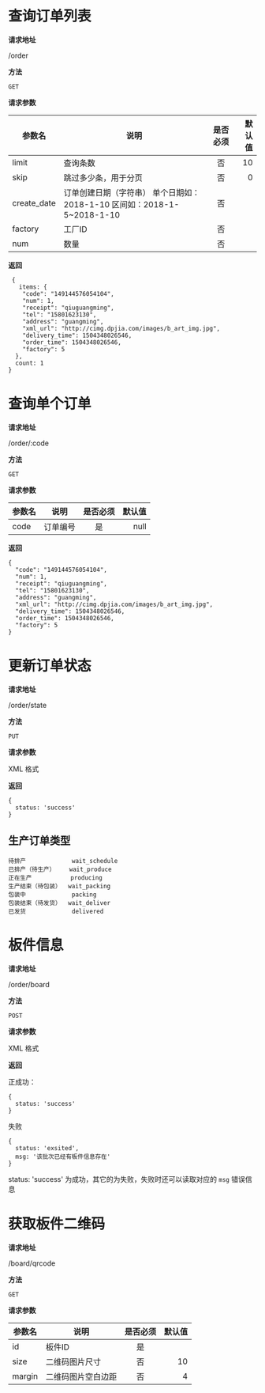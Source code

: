 # 查询订单列表
**请求地址**

/order


**方法**

`GET`


**请求参数**

| 参数名     | 说明    | 是否必须    | 默认值 |
| ----------|-----|:-------------:| -----:|
|limit      |查询条数 | 否  | 10|
|skip      |跳过多少条，用于分页 |  否 | 0|
|create_date      |订单创建日期（字符串） 单个日期如：2018-1-10  区间如：2018-1-5~2018-1-10 |  否 | |
|factory      |工厂ID |  否 | |
|num      |数量 |  否 | |

**返回**

```
 {
   items: {
    "code": "149144576054104",
    "num": 1,
    "receipt": "qiuguangming",
    "tel": "15801623130",
    "address": "guangming",
    "xml_url": "http://cimg.dpjia.com/images/b_art_img.jpg",
    "delivery_time": 1504348026546,
    "order_time": 1504348026546,
    "factory": 5
  },
  count: 1
}
```


# 查询单个订单

**请求地址** 

/order/:code


**方法**

`GET`


**请求参数**

| 参数名     | 说明    | 是否必须    | 默认值 |
| ----------|-----|:-------------:| -----:|
|code      |订单编号 | 是 | null|


**返回**

```
{
  "code": "149144576054104",
  "num": 1,
  "receipt": "qiuguangming",
  "tel": "15801623130",
  "address": "guangming",
  "xml_url": "http://cimg.dpjia.com/images/b_art_img.jpg",
  "delivery_time": 1504348026546,
  "order_time": 1504348026546,
  "factory": 5
}
```


# 更新订单状态

**请求地址** 

/order/state


**方法**

`PUT`


**请求参数**

XML 格式


**返回**

```
{
  status: 'success'
}
```


## 生产订单类型

```
待排产             wait_schedule
已排产（待生产）    wait_produce
正在生产           producing
生产结束（待包装）  wait_packing
包装中             packing
包装结束（待发货）  wait_deliver
已发货             delivered
```

# 板件信息

**请求地址**

/order/board

**方法**

`POST`

**请求参数**


XML 格式

**返回**

正成功：

```
{
  status: 'success'
}
```

失败

```
{
  status: 'exsited',
  msg: '该批次已经有板件信息存在'
}
```

status: 'success' 为成功，其它的为失败，失败时还可以读取对应的 `msg` 错误信息



# 获取板件二维码
**请求地址**

/board/qrcode


**方法**

`GET`


**请求参数**

| 参数名     | 说明    | 是否必须    | 默认值 |
| ----------|-----|:-------------:| -----:|
|id      |板件ID | 是  | |
|size      |二维码图片尺寸 |  否 | 10|
|margin      |二维码图片空白边距 |  否 |4 |